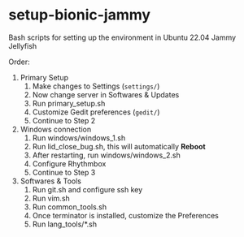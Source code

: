 # setup-bionic-jammy

Bash scripts for setting up the environment in Ubuntu 22.04 Jammy Jellyfish

Order:

1. Primary Setup
   1. Make changes to Settings (`settings/`)
   2. Now change server in Softwares & Updates
   3. Run primary_setup.sh
   4. Customize Gedit preferences (`gedit/`)
   5. Continue to Step 2
2. Windows connection
   1. Run windows/windows_1.sh
   2. Run lid_close_bug.sh, this will automatically **Reboot**
   3. After restarting, run windows/windows_2.sh
   4. Configure Rhythmbox
   5. Continue to Step 3
3. Softwares & Tools
   1. Run git.sh and configure ssh key
   2. Run vim.sh
   3. Run common_tools.sh
   4. Once terminator is installed, customize the Preferences
   5. Run lang_tools/\*.sh
